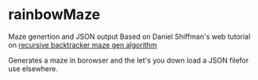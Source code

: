 # rainbowMaze
  Maze genertion and JSON output
  Based on Daniel Shiffman's web tutorial on 
  [recursive backtracker maze gen algorithm](https://en.wikipedia.org/wiki/Maze_generation_algorithm#Recursive_backtracker)

  Generates a maze in borowser and the let's 
  you down load a JSON filefor use elsewhere.

